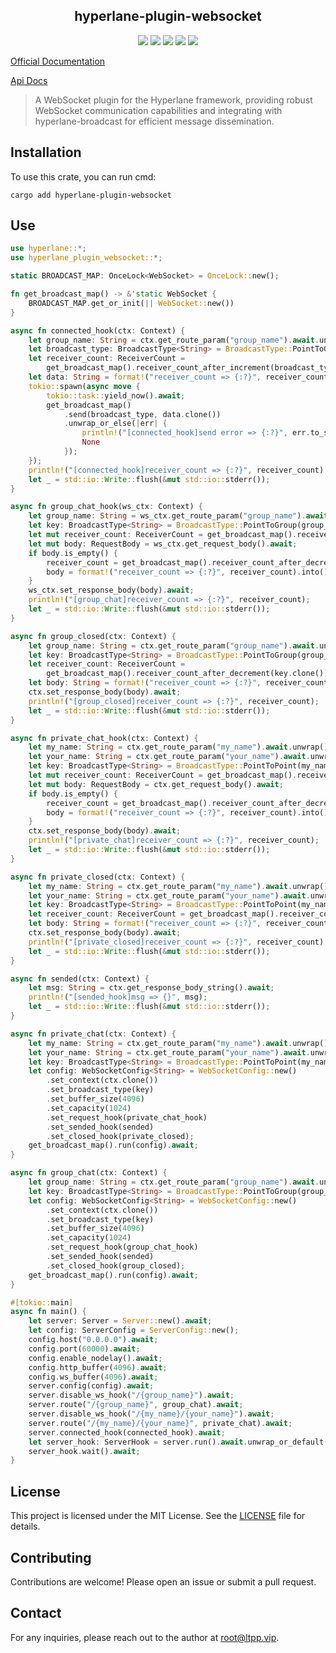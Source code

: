<center>

## hyperlane-plugin-websocket

[![](https://img.shields.io/crates/v/hyperlane-plugin-websocket.svg)](https://crates.io/crates/hyperlane-plugin-websocket)
[![](https://img.shields.io/crates/d/hyperlane-plugin-websocket.svg)](https://img.shields.io/crates/d/hyperlane-plugin-websocket.svg)
[![](https://docs.rs/hyperlane-plugin-websocket/badge.svg)](https://docs.rs/hyperlane-plugin-websocket)
[![](https://github.com/crates-dev/hyperlane-plugin-websocket/workflows/Rust/badge.svg)](https://github.com/crates-dev/hyperlane-plugin-websocket/actions?query=workflow:Rust)
[![](https://img.shields.io/crates/l/hyperlane-plugin-websocket.svg)](./LICENSE)

</center>

[Official Documentation](https://docs.ltpp.vip/hyperlane-plugin-websocket/)

[Api Docs](https://docs.rs/hyperlane-plugin-websocket/latest/http_type/)

> A WebSocket plugin for the Hyperlane framework, providing robust WebSocket communication capabilities and integrating with hyperlane-broadcast for efficient message dissemination.

## Installation

To use this crate, you can run cmd:

```shell
cargo add hyperlane-plugin-websocket
```

## Use

```rust
use hyperlane::*;
use hyperlane_plugin_websocket::*;

static BROADCAST_MAP: OnceLock<WebSocket> = OnceLock::new();

fn get_broadcast_map() -> &'static WebSocket {
    BROADCAST_MAP.get_or_init(|| WebSocket::new())
}

async fn connected_hook(ctx: Context) {
    let group_name: String = ctx.get_route_param("group_name").await.unwrap();
    let broadcast_type: BroadcastType<String> = BroadcastType::PointToGroup(group_name);
    let receiver_count: ReceiverCount =
        get_broadcast_map().receiver_count_after_increment(broadcast_type.clone());
    let data: String = format!("receiver_count => {:?}", receiver_count).into();
    tokio::spawn(async move {
        tokio::task::yield_now().await;
        get_broadcast_map()
            .send(broadcast_type, data.clone())
            .unwrap_or_else(|err| {
                println!("[connected_hook]send error => {:?}", err.to_string());
                None
            });
    });
    println!("[connected_hook]receiver_count => {:?}", receiver_count);
    let _ = std::io::Write::flush(&mut std::io::stderr());
}

async fn group_chat_hook(ws_ctx: Context) {
    let group_name: String = ws_ctx.get_route_param("group_name").await.unwrap();
    let key: BroadcastType<String> = BroadcastType::PointToGroup(group_name);
    let mut receiver_count: ReceiverCount = get_broadcast_map().receiver_count(key.clone());
    let mut body: RequestBody = ws_ctx.get_request_body().await;
    if body.is_empty() {
        receiver_count = get_broadcast_map().receiver_count_after_decrement(key);
        body = format!("receiver_count => {:?}", receiver_count).into();
    }
    ws_ctx.set_response_body(body).await;
    println!("[group_chat]receiver_count => {:?}", receiver_count);
    let _ = std::io::Write::flush(&mut std::io::stderr());
}

async fn group_closed(ctx: Context) {
    let group_name: String = ctx.get_route_param("group_name").await.unwrap();
    let key: BroadcastType<String> = BroadcastType::PointToGroup(group_name);
    let receiver_count: ReceiverCount =
        get_broadcast_map().receiver_count_after_decrement(key.clone());
    let body: String = format!("receiver_count => {:?}", receiver_count);
    ctx.set_response_body(body).await;
    println!("[group_closed]receiver_count => {:?}", receiver_count);
    let _ = std::io::Write::flush(&mut std::io::stderr());
}

async fn private_chat_hook(ctx: Context) {
    let my_name: String = ctx.get_route_param("my_name").await.unwrap();
    let your_name: String = ctx.get_route_param("your_name").await.unwrap();
    let key: BroadcastType<String> = BroadcastType::PointToPoint(my_name, your_name);
    let mut receiver_count: ReceiverCount = get_broadcast_map().receiver_count(key.clone());
    let mut body: RequestBody = ctx.get_request_body().await;
    if body.is_empty() {
        receiver_count = get_broadcast_map().receiver_count_after_decrement(key);
        body = format!("receiver_count => {:?}", receiver_count).into();
    }
    ctx.set_response_body(body).await;
    println!("[private_chat]receiver_count => {:?}", receiver_count);
    let _ = std::io::Write::flush(&mut std::io::stderr());
}

async fn private_closed(ctx: Context) {
    let my_name: String = ctx.get_route_param("my_name").await.unwrap();
    let your_name: String = ctx.get_route_param("your_name").await.unwrap();
    let key: BroadcastType<String> = BroadcastType::PointToPoint(my_name, your_name);
    let receiver_count: ReceiverCount = get_broadcast_map().receiver_count_after_decrement(key);
    let body: String = format!("receiver_count => {:?}", receiver_count);
    ctx.set_response_body(body).await;
    println!("[private_closed]receiver_count => {:?}", receiver_count);
    let _ = std::io::Write::flush(&mut std::io::stderr());
}

async fn sended(ctx: Context) {
    let msg: String = ctx.get_response_body_string().await;
    println!("[sended_hook]msg => {}", msg);
    let _ = std::io::Write::flush(&mut std::io::stderr());
}

async fn private_chat(ctx: Context) {
    let my_name: String = ctx.get_route_param("my_name").await.unwrap();
    let your_name: String = ctx.get_route_param("your_name").await.unwrap();
    let key: BroadcastType<String> = BroadcastType::PointToPoint(my_name, your_name);
    let config: WebSocketConfig<String> = WebSocketConfig::new()
        .set_context(ctx.clone())
        .set_broadcast_type(key)
        .set_buffer_size(4096)
        .set_capacity(1024)
        .set_request_hook(private_chat_hook)
        .set_sended_hook(sended)
        .set_closed_hook(private_closed);
    get_broadcast_map().run(config).await;
}

async fn group_chat(ctx: Context) {
    let group_name: String = ctx.get_route_param("group_name").await.unwrap();
    let key: BroadcastType<String> = BroadcastType::PointToGroup(group_name);
    let config: WebSocketConfig<String> = WebSocketConfig::new()
        .set_context(ctx.clone())
        .set_broadcast_type(key)
        .set_buffer_size(4096)
        .set_capacity(1024)
        .set_request_hook(group_chat_hook)
        .set_sended_hook(sended)
        .set_closed_hook(group_closed);
    get_broadcast_map().run(config).await;
}

#[tokio::main]
async fn main() {
    let server: Server = Server::new().await;
    let config: ServerConfig = ServerConfig::new();
    config.host("0.0.0.0").await;
    config.port(60000).await;
    config.enable_nodelay().await;
    config.http_buffer(4096).await;
    config.ws_buffer(4096).await;
    server.config(config).await;
    server.disable_ws_hook("/{group_name}").await;
    server.route("/{group_name}", group_chat).await;
    server.disable_ws_hook("/{my_name}/{your_name}").await;
    server.route("/{my_name}/{your_name}", private_chat).await;
    server.connected_hook(connected_hook).await;
    let server_hook: ServerHook = server.run().await.unwrap_or_default();
    server_hook.wait().await;
}
```

## License

This project is licensed under the MIT License. See the [LICENSE](LICENSE) file for details.

## Contributing

Contributions are welcome! Please open an issue or submit a pull request.

## Contact

For any inquiries, please reach out to the author at [root@ltpp.vip](mailto:root@ltpp.vip).
